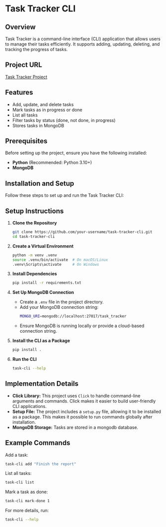 # Task Tracker CLI

## Overview
Task Tracker is a command-line interface (CLI) application that allows users to manage their tasks efficiently. It supports adding, updating, deleting, and tracking the progress of tasks.


## Project URL
[Task Tracker Project](https://roadmap.sh/projects/task-tracker)

## Features
- Add, update, and delete tasks
- Mark tasks as in progress or done
- List all tasks
- Filter tasks by status (done, not done, in progress)
- Stores tasks in MongoDB

## Prerequisites
Before setting up the project, ensure you have the following installed:

- **Python** (Recommended: Python 3.10+)
- **MongoDB** 

## Installation and Setup
Follow these steps to set up and run the Task Tracker CLI:
## Setup Instructions

1. **Clone the Repository**
   ```sh
   git clone https://github.com/your-username/task-tracker-cli.git
   cd task-tracker-cli
   ```

2. **Create a Virtual Environment**
   ```sh
   python -m venv .venv
   source .venv/bin/activate  # On macOS/Linux
   .venv\Scripts\activate     # On Windows
   ```

3. **Install Dependencies**
   ```sh
   pip install -r requirements.txt
   ```

4. **Set Up MongoDB Connection**
   - Create a `.env` file in the project directory.
   - Add your MongoDB connection string:
     ```sh
     MONGO_URI=mongodb://localhost:27017/task_tracker
     ```
   - Ensure MongoDB is running locally or provide a cloud-based connection string.

5. **Install the CLI as a Package**
   ```sh
   pip install .
   ```

6. **Run the CLI**
   ```sh
   task-cli --help
   ```

## Implementation Details
- **Click Library:** This project uses `Click` to handle command-line arguments and commands. Click makes it easier to build user-friendly CLI applications.
- **Setup File:** The project includes a `setup.py` file, allowing it to be installed as a package. This makes it possible to run commands globally after installation.
- **MongoDB Storage:** Tasks are stored in a mongodb database.

## Example Commands
Add a task:
```sh
task-cli add "Finish the report" 
```

List all tasks:
```sh
task-cli list
```

Mark a task as done:
```sh
task-cli mark-done 1
```

For more details, run:
```sh
task-cli --help
